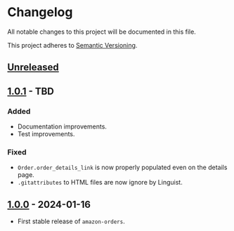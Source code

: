 # Changelog
All notable changes to this project will be documented in this file.

This project adheres to [Semantic Versioning](https://semver.org/spec/v2.0.0.html).

## [Unreleased](https://github.com/alexdlaird/amazon-orders-python/compare/1.0.0...HEAD)

## [1.0.1](https://github.com/alexdlaird/pyngrok/compare/1.0.0...1.0.1) - TBD
### Added
- Documentation improvements.
- Test improvements.

### Fixed
- `Order.order_details_link` is now properly populated even on the details page.
- `.gitattributes` to HTML files are now ignore by Linguist.

## [1.0.0](https://github.com/alexdlaird/amazon-orders-python/releases/tag/1.0.0) - 2024-01-16
- First stable release of `amazon-orders`.
